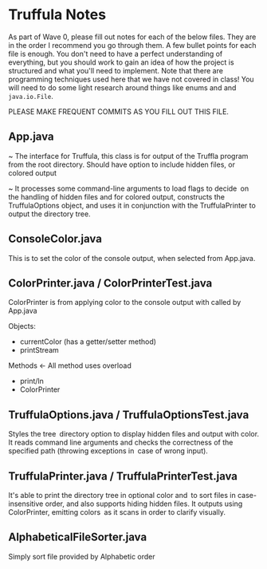 # Truffula Notes
As part of Wave 0, please fill out notes for each of the below files. They are in the order I recommend you go through them. A few bullet points for each file is enough. You don't need to have a perfect understanding of everything, but you should work to gain an idea of how the project is structured and what you'll need to implement. Note that there are programming techniques used here that we have not covered in class! You will need to do some light research around things like enums and and `java.io.File`.

PLEASE MAKE FREQUENT COMMITS AS YOU FILL OUT THIS FILE.

## App.java

~ The interface for Truffula, this class is for output of the Truffla program from the root directory. Should have option to include hidden files, or colored output

~ It processes some command-line arguments to load flags to decide on the handling of hidden files and for colored output, constructs the TruffulaOptions object, and uses it in conjunction with the TruffulaPrinter to output the directory tree.

## ConsoleColor.java

This is to set the color of the console output, when selected from App.java.

## ColorPrinter.java / ColorPrinterTest.java

ColorPrinter is from applying color to the console output with called by App.java

Objects:
- currentColor (has a getter/setter method)
- printStream

Methods <- All method uses overload
- print/ln 
- ColorPrinter

## TruffulaOptions.java / TruffulaOptionsTest.java

 Styles the tree directory option to display hidden files and output with color. It reads command line arguments and checks the correctness of the specified path (throwing exceptions in case of wrong input).

## TruffulaPrinter.java / TruffulaPrinterTest.java
It's able to print the directory tree in optional color and to sort files in case-insensitive order, and also supports hiding hidden files. It outputs using ColorPrinter, emitting colors as it scans in order to clarify visually.

## AlphabeticalFileSorter.java

Simply sort file provided by Alphabetic order